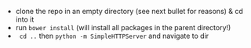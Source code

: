 * clone the repo in an empty directory (see next bullet for reasons) & cd into it
* run `bower install` (will install all packages in the parent directory!)
* ` cd ..` then `python -m SimpleHTTPServer` and navigate to dir
